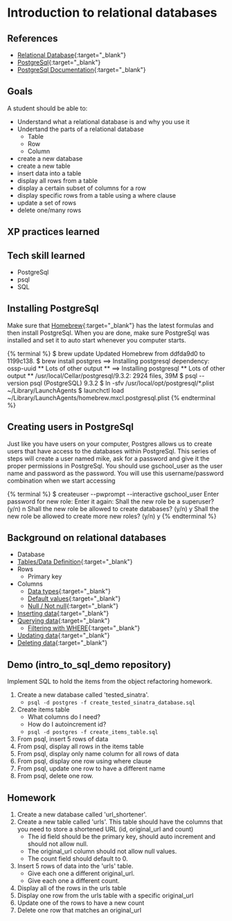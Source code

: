 # Introduction to relational databases

## References

* [Relational Database](http://en.wikipedia.org/wiki/Relational_database){:target="_blank"}
* [PostgreSql](http://www.postgresql.org/){:target="_blank"}
* [PostgreSql Documentation](http://www.postgresql.org/docs/9.3/static/index.html){:target="_blank"}

## Goals
A student should be able to:

* Understand what a relational database is and why you use it
* Undertand the parts of a relational database
    * Table
    * Row
    * Column
* create a new database
* create a new table
* insert data into a table
* display all rows from a table
* display a certain subset of columns for a row
* display specific rows from a table using a where clause
* update a set of rows
* delete one/many rows

## XP practices learned

## Tech skill learned

* PostgreSql
* psql
* SQL

## Installing PostgreSql

Make sure that [Homebrew](http://brew.sh/){:target="_blank"} has the latest formulas and then install PostgreSql.
When you are done, make sure PostgreSql was installed and set it to auto start whenever you computer starts.

{% terminal %}
$ brew update
Updated Homebrew from ddfda9d0 to 1199c138.
$ brew install postgres
==> Installing postgresql dependency: ossp-uuid
** Lots of other output **
==> Installing postgresql
** Lots of other output **
/usr/local/Cellar/postgresql/9.3.2: 2924 files, 39M
$ psql --version
psql (PostgreSQL) 9.3.2
$ ln -sfv /usr/local/opt/postgresql/*.plist ~/Library/LaunchAgents
$ launchctl load ~/Library/LaunchAgents/homebrew.mxcl.postgresql.plist
{% endterminal %}

## Creating users in PostgreSql

Just like you have users on your computer, Postgres allows us to create users that have access to the databases within PostgreSql.
This series of steps will create a user named mike, ask for a password and give it the proper permissions in PostgreSql. You should use gschool_user
as the user name and password as the password. You will use this username/password combination when we start accessing

{% terminal %}
$ createuser --pwprompt --interactive gschool_user
Enter password for new role:
Enter it again:
Shall the new role be a superuser? (y/n) n
Shall the new role be allowed to create databases? (y/n) y
Shall the new role be allowed to create more new roles? (y/n) y
{% endterminal %}

## Background on relational databases

* Database
* [Tables/Data Definition](http://www.postgresql.org/docs/9.3/static/ddl-basics.html){:target="_blank"}
* Rows
    * Primary key
* Columns
    * [Data types](http://www.postgresql.org/docs/9.3/static/datatype.html){:target="_blank"}
    * [Default values](http://www.postgresql.org/docs/9.3/static/ddl-default.html){:target="_blank"}
    * [Null / Not null](http://www.postgresql.org/docs/9.3/static/ddl-constraints.html#AEN2463){:target="_blank"}
* [Inserting data](http://www.postgresql.org/docs/9.3/static/dml-insert.html){:target="_blank"}
* [Querying data](http://www.postgresql.org/docs/9.3/static/queries-overview.html){:target="_blank"}
    * [Filtering with WHERE](http://www.postgresql.org/docs/9.3/static/queries-table-expressions.html#QUERIES-WHERE){:target="_blank"}
* [Updating data](http://www.postgresql.org/docs/9.3/static/dml-update.html){:target="_blank"}
* [Deleting data](http://www.postgresql.org/docs/9.3/static/dml-delete.html){:target="_blank"}

## Demo (intro_to_sql_demo repository)

Implement SQL to hold the items from the object refactoring homework.

1. Create a new database called 'tested_sinatra'.
    * `psql -d postgres -f create_tested_sinatra_database.sql`
1. Create items table
    * What columns do I need?
    * How do I autoincrement id?
    * `psql -d postgres -f create_items_table.sql`
1. From psql, insert 5 rows of data
1. From psql, display all rows in the items table
1. From psql, display only name column for all rows of data
1. From psql, display one row using where clause
1. From psql, update one row to have a different name
1. From psql, delete one row.


## Homework

1. Create a new database called 'url_shortener'.
1. Create a new table called 'urls'. This table should have the columns that you need to store a shortened URL (id, original_url and count)
    * The id field should be the primary key, should auto increment and should not allow null.
    * The original_url column should not allow null values.
    * The count field should default to 0.
1. Insert 5 rows of data into the 'urls' table.
    * Give each one a different original_url.
    * Give each one a different count.
1. Display all of the rows in the urls table
1. Display one row from the urls table with a specific original_url
1. Update one of the rows to have a new count
1. Delete one row that matches an original_url
